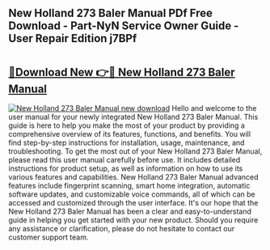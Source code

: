 ## New Holland 273 Baler Manual PDf Free Download - Part-NyN Service Owner Guide - User Repair Edition j7BPf

# <h2><a href="http://bc94446.oget.top/?id=New+Holland+273+Baler+Manual">🔗Download New 👉🔴 New Holland 273 Baler Manual</a></h2>

[![New Holland 273 Baler Manual new download](https://i.imgur.com/5g1atiW.png)](http://bc94446.oget.top/?id=New+Holland+273+Baler+Manual)
Hello and welcome to the user manual for your newly integrated New Holland 273 Baler Manual. This guide is here to help you make the most of your product by providing a comprehensive overview of its features, functions, and benefits. You will find step-by-step instructions for installation, usage, maintenance, and troubleshooting. To get the most out of your New Holland 273 Baler Manual, please read this user manual carefully before use. It includes detailed instructions for product setup, as well as information on how to use its various features and capabilities. New Holland 273 Baler Manual advanced features include fingerprint scanning, smart home integration, automatic software updates, and customizable voice commands, all of which can be accessed and customized through the user interface. It's our hope that the New Holland 273 Baler Manual has been a clear and easy-to-understand guide in helping you get started with your new product. Should you require any assistance or clarification, please do not hesitate to contact our customer support team.
